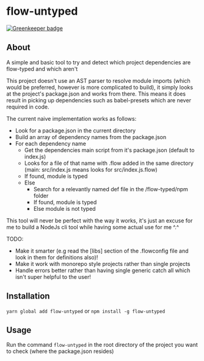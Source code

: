 # flow-untyped

[![Greenkeeper badge](https://badges.greenkeeper.io/scottrangerio/flow-untyped.svg)](https://greenkeeper.io/)

## About

A simple and basic tool to try and detect which project dependencies are flow-typed and which aren't

This project doesn't use an AST parser to resolve module imports (which would be preferred, however is more complicated to build), it simply looks at the project's package.json and works from there. This means it does result in picking up dependencies such as babel-presets which are never required in code.

The current naive implementation works as follows:
- Look for a package.json in the current directory
- Build an array of dependency names from the package.json
- For each dependency name
    - Get the dependencies main script from it's package.json (default to index.js)
    - Looks for a file of that name with .flow added in the same directory (main: src/index.js means looks for src/index.js.flow)
    - If found, module is typed
    - Else
        - Search for a relevantly named def file in the /flow-typed/npm folder
        - If found, module is typed
        - Else module is not typed
        
This tool will never be perfect with the way it works, it's just an excuse for me to build a NodeJs cli tool while having some actual use for me ^.^
        
TODO:
- Make it smarter (e.g read the [libs] section of the .flowconfig file and look in them for definitions also)!
- Make it work with monorepo style projects rather than single projects
- Handle errors better rather than having single generic catch all which isn't super helpful to the user!

## Installation
`yarn global add flow-untyped` or `npm install -g flow-untyped`

## Usage
Run the command `flow-untyped` in the root directory of the project you want to check (where the package.json resides)

